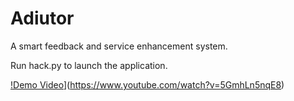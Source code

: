 # Adiutor
A smart feedback and service enhancement system.

Run hack.py to launch the application.

[!Demo Video](https://img.youtube.com/vi/5GmhLn5nqE8/0.jpg)](https://www.youtube.com/watch?v=5GmhLn5nqE8)
